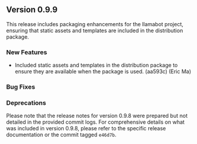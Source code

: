 ## Version 0.9.9

This release includes packaging enhancements for the llamabot project, ensuring that static assets and templates are included in the distribution package.

### New Features

- Included static assets and templates in the distribution package to ensure they are available when the package is used. (aa593c) (Eric Ma)

### Bug Fixes

### Deprecations

Please note that the release notes for version 0.9.8 were prepared but not detailed in the provided commit logs. For comprehensive details on what was included in version 0.9.8, please refer to the specific release documentation or the commit tagged `e46d7b`.
